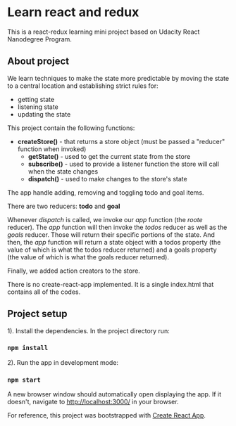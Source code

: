 # Learn react and redux

This is a react-redux learning mini project based on Udacity React Nanodegree Program.

## About project
We learn techniques to make the state more predictable by moving the state to a central location and establishing strict rules for:
* getting state
* listening state
* updating the state

This project contain the following functions:
* __createStore()__ - that returns a store object (must be passed a "reducer" function when invoked)
    *  __getState()__ - used to get the current state from the store
    * __subscribe()__ - used to provide a listener function the store will call when the state changes
    * __dispatch()__ - used to make changes to the store's state  

The app handle adding, removing and toggling todo and goal items.

There are two reducers: __todo__ and __goal__

Whenever _dispatch_ is called, we invoke our _app_ function (the _roote_ reducer). The _app_ function will then invoke the _todos_ reducer as well as the _goals_ reducer. Those will return their specific portions of the state. And then, the _app_ function will return a state object with a todos property (the value of which is what the todos reducer returned) and a goals property (the value of which is what the goals reducer returned).

Finally, we added action creators to the store. 

There is no create-react-app implemented. It is a single index.html that contains all of the codes.

## Project setup
1). Install the dependencies. In the project directory run:

### `npm install`

2). Run the app in development mode:

### `npm start`

A new browser window should automatically open displaying the app.  If it doesn't, navigate to [http://localhost:3000/](http://localhost:3000/) in your browser.

For reference, this project was bootstrapped with [Create React App](https://github.com/facebook/create-react-app).
